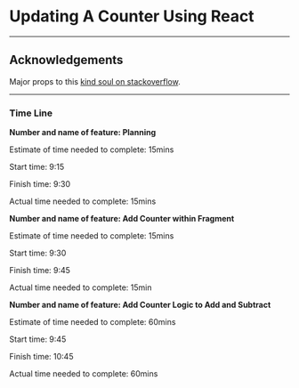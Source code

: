 # Updating A Counter Using React

---

## Acknowledgements

Major props to this [kind soul on stackoverflow](https://stackoverflow.com/questions/42364838/incrementing-state-value-by-one-using-react).

---

### Time Line

**Number and name of feature: Planning**

Estimate of time needed to complete: 15mins

Start time: 9:15

Finish time: 9:30

Actual time needed to complete: 15mins

**Number and name of feature: Add Counter within Fragment**

Estimate of time needed to complete: 15mins

Start time: 9:30

Finish time: 9:45

Actual time needed to complete: 15min

**Number and name of feature: Add Counter Logic to Add and Subtract**

Estimate of time needed to complete: 60mins

Start time: 9:45

Finish time: 10:45

Actual time needed to complete: 60mins

